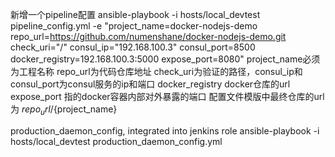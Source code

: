 新增一个pipeline配置
ansible-playbook -i hosts/local_devtest pipeline_config.yml -e "project_name=docker-nodejs-demo repo_url=https://github.com/numenshane/docker-nodejs-demo.git check_uri="/" consul_ip="192.168.100.3" consul_port=8500 docker_registry=192.168.100.3:5000 expose_port=8080"
project_name必须为工程名称 repo_url为代码仓库地址
check_uri为验证的路径，consul_ip和consul_port为consul服务的ip和端口 docker_registry docker仓库的url expose_port 指的docker容器内部对外暴露的端口
配置文件模版中最终仓库的url为 ${repo_url}/${project_name}

production_daemon_config, integrated into jenkins role
ansible-playbook -i hosts/local_devtest production_daemon_config.yml
